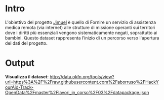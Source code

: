 # Intro
L'obiettivo del progetto [Jimuel](http://www.jimuel.org/JIMUEL/Il_Progetto.html) è quello di Fornire un servizio di assistenza medica remota (via internet) alle strutture di missione operanti sui territori dove i diritti più essenziali vengono sistematicamente negati, soprattutto ai bambini. Questo dataset rappresenta l'inizio di un percorso verso l'apertura dei dati del progetto.

# Output
**Visualizza il dataset**: 
http://data.okfn.org/tools/view?url=https%3A%2F%2Fraw.githubusercontent.com%2Faborruso%2FHackYourAid-Track-OpenData%2Fmaster%2Flavori_in_corso%2F03%2Fdatapackage.json
